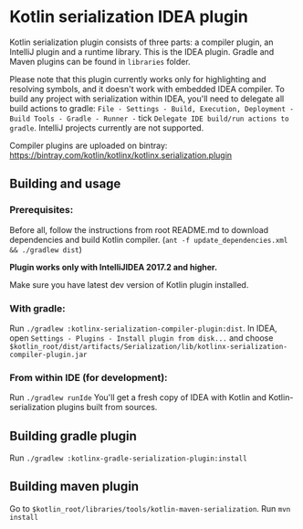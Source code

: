 # Kotlin serialization IDEA plugin

Kotlin serialization plugin consists of three parts: a compiler plugin, an IntelliJ plugin and a runtime library.
This is the IDEA plugin. Gradle and Maven plugins can be found in `libraries` folder.

Please note that this plugin currently works only for highlighting and resolving symbols, and it doesn't work with embedded IDEA compiler.
To build any project with serialization within IDEA, you'll need to delegate all build actions to gradle:
`File - Settings - Build, Execution, Deployment - Build Tools - Gradle - Runner -` tick `Delegate IDE build/run actions to gradle`.
IntelliJ projects currently are not supported.

Compiler plugins are uploaded on bintray: https://bintray.com/kotlin/kotlinx/kotlinx.serialization.plugin

## Building and usage

### Prerequisites:
Before all, follow the instructions from root README.md to download dependencies and build Kotlin compiler. (`ant -f update_dependencies.xml && ./gradlew dist`)

**Plugin works only with IntelliJIDEA 2017.2 and higher.**

Make sure you have latest dev version of Kotlin plugin installed.

### With gradle:

Run `./gradlew :kotlinx-serialization-compiler-plugin:dist`.
In IDEA, open `Settings - Plugins - Install plugin from disk...` and choose `$kotlin_root/dist/artifacts/Serialization/lib/kotlinx-serialization-compiler-plugin.jar`

### From within IDE (for development):

Run `./gradlew runIde` You'll get a fresh copy of IDEA with Kotlin and Kotlin-serialization plugins built from sources.

## Building gradle plugin

Run `./gradlew :kotlinx-gradle-serialization-plugin:install`

## Building maven plugin

Go to `$kotlin_root/libraries/tools/kotlin-maven-serialization`. Run `mvn install`

